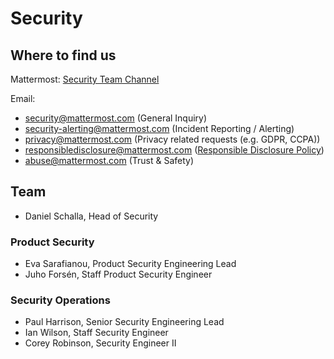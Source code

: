 # Security

## Where to find us

Mattermost: [Security Team Channel](https://community.mattermost.com/private-core/channels/security-team)

Email:

* security@mattermost.com \(General Inquiry\)
* security-alerting@mattermost.com \(Incident Reporting / Alerting\)
* privacy@mattermost.com \(Privacy related requests \(e.g. GDPR, CCPA\)\)
* responsibledisclosure@mattermost.com \([Responsible Disclosure Policy](https://mattermost.com/security-vulnerability-report/)\)
* abuse@mattermost.com \(Trust & Safety\)

## Team

* Daniel Schalla, Head of Security

### Product Security

* Eva Sarafianou, Product Security Engineering Lead
* Juho Forsén, Staff Product Security Engineer

### Security Operations

* Paul Harrison, Senior Security Engineering Lead
* Ian Wilson, Staff Security Engineer
* Corey Robinson, Security Engineer II
